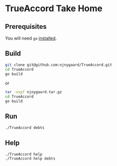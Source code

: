# TrueAccord Take Home

## Prerequisites

You will need `go` [installed](https://golang.org/doc/install).

## Build

```bash
git clone git@github.com:njnygaard/TrueAccord.git
cd TrueAccord
go build
```

or

```bash
tar -xvpf njnygaard.tar.gz
cd TrueAccord
go build
```

## Run

```bash
./TrueAccord debts
```

## Help

```bash
./TrueAccord help
./TrueAccord help debts
```
